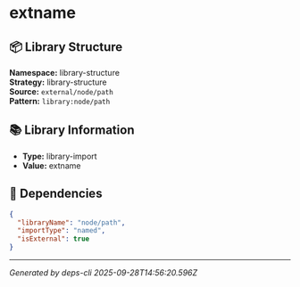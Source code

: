 # extname

## 📦 Library Structure

**Namespace:** library-structure  
**Strategy:** library-structure  
**Source:** `external/node/path`  
**Pattern:** `library:node/path`

## 📚 Library Information

- **Type:** library-import
- **Value:** extname

## 🔗 Dependencies

```json
{
  "libraryName": "node/path",
  "importType": "named",
  "isExternal": true
}
```

---
*Generated by deps-cli 2025-09-28T14:56:20.596Z*
